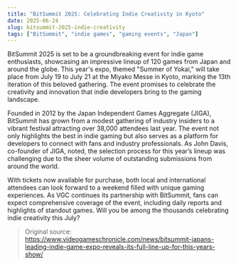 ```yaml
---
title: "BitSummit 2025: Celebrating Indie Creativity in Kyoto"
date: 2025-06-24
slug: bitsummit-2025-indie-creativity
tags: ["BitSummit", "indie games", "gaming events", "Japan"]
---
```


BitSummit 2025 is set to be a groundbreaking event for indie game enthusiasts, showcasing an impressive lineup of 120 games from Japan and around the globe. This year's expo, themed "Summer of Yokai," will take place from July 19 to July 21 at the Miyako Messe in Kyoto, marking the 13th iteration of this beloved gathering. The event promises to celebrate the creativity and innovation that indie developers bring to the gaming landscape.

Founded in 2012 by the Japan Independent Games Aggregate (JIGA), BitSummit has grown from a modest gathering of industry insiders to a vibrant festival attracting over 38,000 attendees last year. The event not only highlights the best in indie gaming but also serves as a platform for developers to connect with fans and industry professionals. As John Davis, co-founder of JIGA, noted, the selection process for this year’s lineup was challenging due to the sheer volume of outstanding submissions from around the world.

With tickets now available for purchase, both local and international attendees can look forward to a weekend filled with unique gaming experiences. As VGC continues its partnership with BitSummit, fans can expect comprehensive coverage of the event, including daily reports and highlights of standout games. Will you be among the thousands celebrating indie creativity this July?

> Original source: https://www.videogameschronicle.com/news/bitsummit-japans-leading-indie-game-expo-reveals-its-full-line-up-for-this-years-show/